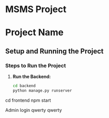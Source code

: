 # MSMS Project
# Project Name

## Setup and Running the Project

### Steps to Run the Project

1. **Run the Backend:**
   ```sh
   cd backend
   python manage.py runserver


cd frontend
npm start


Admin login
qwerty
qwerty
